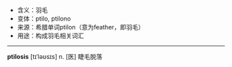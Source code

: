 - <span class="definition">含义：羽毛</span>
- <span class="definition">变体：ptilo, ptilono</span>
- <span class="definition">来源：希腊单词ptilon（意为feather，即羽毛）</span>
- <span class="definition">用途：构成羽毛相关词汇</span>

---

<span class="vocabulary">**ptilosis**</span> [tɪˈləʊsɪs] n. [医] 睫毛脱落
